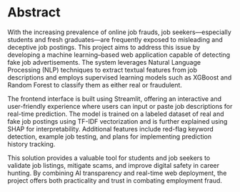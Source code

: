 # Abstract


With the increasing prevalence of online job frauds, job seekers—especially students and fresh graduates—are frequently exposed to misleading and deceptive job postings. This project aims to address this issue by developing a machine learning–based web application capable of detecting fake job advertisements. The system leverages Natural Language Processing (NLP) techniques to extract textual features from job descriptions and employs supervised learning models such as XGBoost and Random Forest to classify them as either real or fraudulent.

The frontend interface is built using Streamlit, offering an interactive and user-friendly experience where users can input or paste job descriptions for real-time prediction. The model is trained on a labeled dataset of real and fake job postings using TF-IDF vectorization and is further explained using SHAP for interpretability. Additional features include red-flag keyword detection, example job testing, and plans for implementing prediction history tracking.

This solution provides a valuable tool for students and job seekers to validate job listings, mitigate scams, and improve digital safety in career hunting. By combining AI transparency and real-time web deployment, the project offers both practicality and trust in combating employment fraud.
